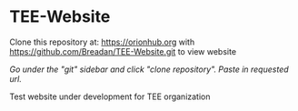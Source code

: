 # TEE-Website

Clone this repository at:
https://orionhub.org
with
https://github.com/Breadan/TEE-Website.git
to view website


*Go under the "git" sidebar and click "clone repository". Paste in requested url.*


Test website under development for TEE organization
